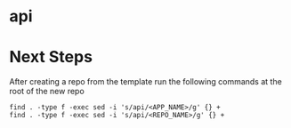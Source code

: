 # api

# Next Steps

After creating a repo from the template run the following commands at the root of the new repo

```shell
find . -type f -exec sed -i 's/api/<APP_NAME>/g' {} +
find . -type f -exec sed -i 's/api/<REPO_NAME>/g' {} +

```

